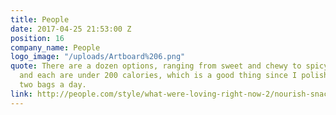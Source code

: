 ```yaml
---
title: People
date: 2017-04-25 21:53:00 Z
position: 16
company_name: People
logo_image: "/uploads/Artboard%206.png"
quote: There are a dozen options, ranging from sweet and chewy to spicy and crunchy,
  and each are under 200 calories, which is a good thing since I polish off at least
  two bags a day.
link: http://people.com/style/what-were-loving-right-now-2/nourish-snacks/
---
```


